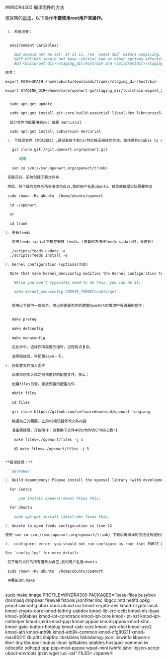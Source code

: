 #WNDR4300 编译固件的方法

按官网的[说法](https://wiki.openwrt.org/doc/howto/build)，以下操作**不要使用root用户来操作。**

```markdown

 1. 系统准备：
 

  environment variables:

    SED should not be set. If it is, run `unset SED` before compiling. (See Ticket 10612.)
    GREP_OPTIONS should not have –initial-tab or other options affecting its output
    Add <buildroot dir>/staging_dir/host/bin and <buildrootdir>/staging_dir/toolchain-<platform>-<gcc_ver>-<libc_ver>/bin in front of your PATH variable in ~/.bashrc. The staging directory is created shortly after starting the build and the toolchain directory is created when the toolchain build begins. The build spawns multiple shells, some of which expect the toolchain binaries to be present in the PATH.

命令：

export PATH=$PATH:/home/ubuntu/downloads/trunk//staging_dir/host/bin

export STAGING_DIR=/home/vare/openwrt-go/staging_dir/toolchain-mipsel_24kec+dsp_gcc-4.9.2-linaro_glibc-2.19


  sudo apt-get update

  sudo apt-get install git-core build-essential libssl-dev libncurses5-dev unzip
 
  部分文件可能要用到svc 或是 mercurial
  
  sudo apt-get install subversion mercurial

 2. 下载源文件（方法2选1）,通过直接下载tar然后解压编译的方法，始终遇到Unable to open feeds configuration at ./scripts/feeds line 42的错误，因此放弃了。

   git clone git://git.openwrt.org/openwrt.git
   
      或是
   
   svn co svn://svn.openwrt.org/openwrt/trunk/
   
 克隆完后，系统创建了新文件夹
 
 然后，将下载的文件的所有者改为自己,我的用户名是ubuntu，目录就根据实际需要修改
 
 sudo chown -Rv ubuntu  /home/ubuntu/openwrt
 
  cd ~/openwrt
  
  or
  
  cd trunk

3. 更新feeds

   使用feeds script下載並安裝 feeds。(用其他方法作feeds update时，会遇到)
 
  ./scripts/feeds update -a
  ./scripts/feeds install -a

4. Kernel configuration (optional可选)

  Note that make kernel_menuconfig modifies the Kernel configuration templates of the build tree and clearing the   build_dir will not revert them:

    While you won't typically need to do this, you can do it:

    make kernel_menuconfig CONFIG_TARGET=subtarget
    
    
   使用以下其中一個命令，可以檢查是否你的建置OpenWrt的環境中有遺漏的套件:
   
   
   make prereq
   
   make defconfig
   
   make menuconfig
   
   在此步中，选择你所需要的组件，过程有点复杂。
   
   选择完成后，将配置save一下。
 
4. 将配置文件加入固件

   如果你想加入你之前预置好的配置文件，那么：
   
   创建files目录，存放预置的配置文件.
   
   mkdir files
   
   cd files
   
   git clone https://github.com/softwaredownload/openwrt-fanqiang
   
   根据自己的需要，去用vi编辑器修改文件内容
   
   准备就绪后，开始编译：请替换下文件中的x为你的CPU核心数+1
   
    make files=./openwrt/files -j x
    
    如 make files=./openwrt/files -j 5


**错误处理：**

```markdown

1. Build dependency: Please install the openssl library (with development headers)
    
  For Centos 

      yum install openssl-devel fixes this.

  For Ubuntu 
  
    sudo apt-get install libssl-dev fixes this.
  
2. Unable to open feeds configuration in line 42

使用 svn co svn://svn.openwrt.org/openwrt/trunk/ 下载后再编译的方法没有遇到这个问题。 

3.  configure: error: you should not run configure as root (set FORCE_UNSAFE_CONFIGURE=1 in environment to bypass this check)

See `config.log' for more details

 将下载的文件的所有者改为自己,我的用户名是ubuntu
 
 sudo chown -Rv ubuntu  /home/ubuntu/openwrt

 再重新运行make

```


</br>
sudo make image PROFILE=WNDR4300 PACKAGES="base-files busybox dnsmasq dropbear firewall fstools jsonfilter libc libgcc mtd netifd opkg procd swconfig ubox ubus ubusd uci kmod-crypto-aes kmod-crypto-arc4 kmod-crypto-core kmod-ledtrig-usbdev kmod-lib-crc-ccitt kmod-nls-base kmod-ip6tables kmod-ipt-conntrack kmod-ipt-core kmod-ipt-nat kmod-ipt-nathelper kmod-ipv6 kmod-ppp kmod-pppoe kmod-pppox kmod-slhc kmod-gpio-button-hotplug kmod-usb-core kmod-usb-ohci kmod-usb2 kmod-ath kmod-ath9k kmod-ath9k-common kmod-cfg80211 kmod-mac80211 libip4tc libip6tc libxtables libblobmsg-json libiwinfo libjson-c libnl-tiny libubox libubus libuci ip6tables iptables hostapd-common iw odhcp6c odhcpd ppp ppp-mod-pppoe wpad-mini iwinfo jshn libjson-script uboot-envtools ipset wget  luci-ssl" FILES=./openwrt
